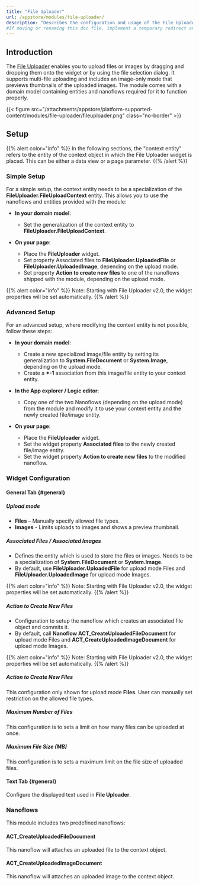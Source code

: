 ```yaml
---
title: "File Uploader"
url: /appstore/modules/file-uploader/
description: "Describes the configuration and usage of the File Uploader module, which is available in the Mendix Marketplace."
#If moving or renaming this doc file, implement a temporary redirect and let the respective team know they should update the URL in the product. See Mapping to Products for more details. 
---
```


## Introduction

The [File Uploader](https://marketplace.mendix.com/link/component/235351) enables you to upload files or images by dragging and dropping them onto the widget or by using the file selection dialog. It supports multi-file uploading and includes an image-only mode that previews thumbnails of the uploaded images. The module comes with a domain model containing entities and nanoflows required for it to function properly.

{{< figure src="/attachments/appstore/platform-supported-content/modules/file-uploader/fileuploader.png" class="no-border" >}}

## Setup

{{% alert color="info" %}}
In the following sections, the "context entity" refers to the entity of the context object in which the File Uploader widget is placed. This can be either a data view or a page parameter.
{{% /alert %}}

### Simple Setup

For a simple setup, the context entity needs to be a specialization of the **FileUploader.FileUploadContext** entity. This allows you to use the nanoflows and entities provided with the module:
* **In your domain model**: 
    * Set the generalization of the context entity to **FileUploader.FileUploadContext**.
    
* **On your page**: 
    * Place the **FileUploader** widget.
    * Set property Associated files to **FileUploader.UploadedFile** or **FileUploader.UploadedImage**, depending on the upload mode.
    * Set property **Action to create new files** to one of the nanoflows shipped with the module, depending on the upload mode.

{{% alert color="info" %}}
Note: Starting with File Uploader v2.0, the widget properties will be set automatically.
{{% /alert %}}

### Advanced Setup

For an advanced setup, where modifying the context entity is not possible, follow these steps:
* **In your domain model**: 
    * Create a new specialized image/file entity by setting its generalization to **System.FileDocument** or **System.Image**, depending on the upload mode.
    * Create a **\*-1** association from this image/file entity to your context entity.

* **In the App explorer / Logic editor**:
    * Copy one of the two Nanoflows (depending on the upload mode) from the module and modify it to use your context entity and the newly created file/image entity.

* **On your page**: 
    * Place the **FileUploader** widget.
    * Set the widget property **Associated files** to the newly created file/image entity.
    * Set the widget property **Action to create new files** to the modified nanoflow.


### Widget Configuration

#### General Tab {#general}

##### Upload mode

* **Files** – Manually specify allowed file types.
* **Images** - Limits uploads to images and shows a preview thumbnail.

##### Associated Files / Associated Images

* Defines the entity which is used to store the files or images. Needs to be a specialization of **System.FileDocument** or **System.Image**.
* By default, use **FileUploader.UploadedFile** for upload mode Files and **FileUploader.UploadedImage** for upload mode Images.

{{% alert color="info" %}}
Note: Starting with File Uploader v2.0, the widget properties will be set automatically.
{{% /alert %}}

##### Action to Create New Files

* Configuration to setup the nanoflow which creates an associated file object and commits it.
* By default, call **Nanoflow ACT_CreateUploadedFileDocument** for upload mode Files and **ACT_CreateUploadedImageDocument** for upload mode Images.

{{% alert color="info" %}}
Note: Starting with File Uploader v2.0, the widget properties will be set automatically.
{{% /alert %}}

##### Action to Create New Files

This configuration only shown for upload mode **Files**. User can manually set restriction on the allowed file types.

##### Maximum Number of Files

This configuration is to sets a limit on how many files can be uploaded at once.

##### Maximum File Size (MB)

This configuration is to sets a maximum limit on the file size of uploaded files.

#### Text Tab {#general}

Configure the displayed text used in **File Uploader**.


### Nanoflows

This module includes two predefined nanoflows:

#### ACT_CreateUploadedFileDocument

This nanoflow will attaches an uploaded file to the context object.

#### ACT_CreateUploadedImageDocument

This nanoflow will attaches an uploaded image to the context object.





